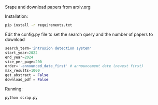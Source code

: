 Srape and download papers from arxiv.org

Installation: 
```bash
pip install -r requirements.txt
```

Edit the config.py file to set the search query and the number of papers to download   
```python
search_term='intrusion detection system'
start_year=2022
end_year=2024
size_per_page=200
order='-announced_date_first' # announcement date (newest first)
max_results=1000
get_abstract = False
download_pdf = False
```


Running: 
```python
python scrap.py
```
